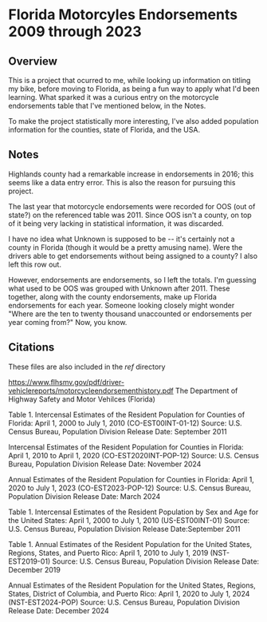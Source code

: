 # Florida Motorcyles Endorsements 2009 through 2023

## Overview

This is a project that ocurred to me, while looking up information on titling my bike, before moving to Florida, as being a fun way to apply what I'd been learning. What sparked it was a curious entry on the motorcycle endorsements table that I've mentioned below, in the Notes.

To make the project statistically more interesting, I've also added population information for the counties, state of Florida, and the USA.

## Notes

Highlands county had a remarkable increase in endorsements in 2016; this seems like a data entry error. This is also the reason for pursuing this project.

The last year that motorcycle endorsements were recorded for OOS (out of state?) on the referenced table was 2011. Since OOS isn't a county, on top of it being very lacking in statistical information, it was discarded.

I have no idea what Unknown is supposed to be -- it's certainly not a county in Florida (though it would be a pretty amusing name). Were the drivers able to get endorsements without being assigned to a county? I also left this row out.

However, endorsements are endorsements, so I left the totals. I'm guessing what used to be OOS was grouped with Unknown after 2011. These together, along with the county endorsements, make up Florida endorsements for each year. Someone looking closely might wonder "Where are the ten to twenty thousand unaccounted or endorsements per year coming from?" Now, you know.

## Citations

These files are also included in the *ref* directory

https://www.flhsmv.gov/pdf/driver-vehiclereports/motorcycleendorsementhistory.pdf
The Department of Highway Safety and Motor Vehilces (Florida)

Table 1. Intercensal Estimates of the Resident Population for Counties of Florida: April 1, 2000 to July 1, 2010 (CO-EST00INT-01-12)
Source: U.S. Census Bureau, Population Division
Release Date: September 2011

Intercensal Estimates of the Resident Population for Counties in Florida: April 1, 2010 to April 1, 2020 (CO-EST2020INT-POP-12)
Source: U.S. Census Bureau, Population Division
Release Date: November 2024

Annual Estimates of the Resident Population for Counties in Florida: April 1, 2020 to July 1, 2023 (CO-EST2023-POP-12)
Source: U.S. Census Bureau, Population Division
Release Date: March 2024

Table 1. Intercensal Estimates of the Resident Population by Sex and Age for the United States: April 1, 2000 to July 1, 2010 (US-EST00INT-01)
Source: U.S. Census Bureau, Population Division
Release Date:September 2011

Table 1. Annual Estimates of the Resident Population for the United States, Regions, States, and Puerto Rico: April 1, 2010 to July 1, 2019 (NST-EST2019-01)
Source: U.S. Census Bureau, Population Division
Release Date: December 2019

Annual Estimates of the Resident Population for the United States, Regions, States, District of Columbia, and Puerto Rico: April 1, 2020 to July 1, 2024 (NST-EST2024-POP)
Source: U.S. Census Bureau, Population Division
Release Date: December 2024

